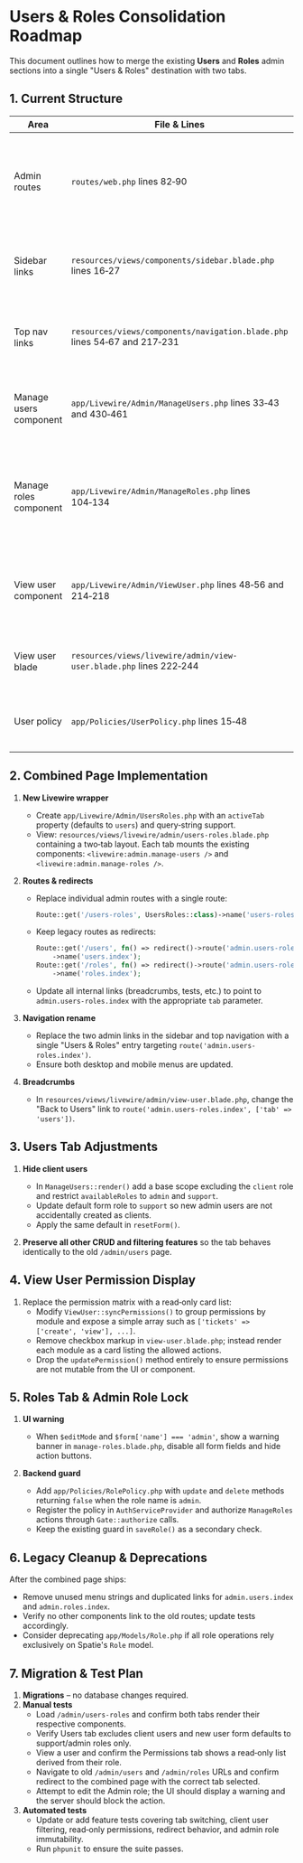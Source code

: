 # Users & Roles Consolidation Roadmap

This document outlines how to merge the existing **Users** and **Roles** admin sections into a single "Users & Roles" destination with two tabs.

## 1. Current Structure

| Area | File & Lines | Notes |
|------|--------------|-------|
| Admin routes | `routes/web.php` lines 82‑90 | Separate `/admin/users` and `/admin/roles` routes guarded by the `role:admin` middleware. |
| Sidebar links | `resources/views/components/sidebar.blade.php` lines 16‑27 | Two distinct navigation links for Users and Roles in the admin block. |
| Top nav links | `resources/views/components/navigation.blade.php` lines 54‑67 and 217‑231 | Desktop and mobile menus duplicate the Users and Roles links. |
| Manage users component | `app/Livewire/Admin/ManageUsers.php` lines 33‑43 and 430‑461 | Handles user CRUD and filtering; defaults new users to the `client` role. |
| Manage roles component | `app/Livewire/Admin/ManageRoles.php` lines 104‑134 | Provides role CRUD and permission assignment; only flashes an error when editing the Admin role. |
| View user component | `app/Livewire/Admin/ViewUser.php` lines 48‑56 and 214‑218 | Builds a toggleable permission matrix and blocks direct permission updates. |
| View user blade | `resources/views/livewire/admin/view-user.blade.php` lines 222‑244 | Renders checkboxes allowing permission toggling. |
| User policy | `app/Policies/UserPolicy.php` lines 15‑48 | Restricts user management actions to admins. |

## 2. Combined Page Implementation

1. **New Livewire wrapper**
   - Create `app/Livewire/Admin/UsersRoles.php` with an `activeTab` property (defaults to `users`) and query‑string support.
   - View: `resources/views/livewire/admin/users-roles.blade.php` containing a two‑tab layout. Each tab mounts the existing components: `<livewire:admin.manage-users />` and `<livewire:admin.manage-roles />`.

2. **Routes & redirects**
   - Replace individual admin routes with a single route:
     ```php
     Route::get('/users-roles', UsersRoles::class)->name('users-roles.index');
     ```
   - Keep legacy routes as redirects:
     ```php
     Route::get('/users', fn() => redirect()->route('admin.users-roles.index', ['tab' => 'users']))
         ->name('users.index');
     Route::get('/roles', fn() => redirect()->route('admin.users-roles.index', ['tab' => 'roles']))
         ->name('roles.index');
     ```
   - Update all internal links (breadcrumbs, tests, etc.) to point to `admin.users-roles.index` with the appropriate `tab` parameter.

3. **Navigation rename**
   - Replace the two admin links in the sidebar and top navigation with a single "Users & Roles" entry targeting `route('admin.users-roles.index')`.
   - Ensure both desktop and mobile menus are updated.

4. **Breadcrumbs**
   - In `resources/views/livewire/admin/view-user.blade.php`, change the "Back to Users" link to `route('admin.users-roles.index', ['tab' => 'users'])`.

## 3. Users Tab Adjustments

1. **Hide client users**
   - In `ManageUsers::render()` add a base scope excluding the `client` role and restrict `availableRoles` to `admin` and `support`.
   - Update default form role to `support` so new admin users are not accidentally created as clients.
   - Apply the same default in `resetForm()`.

2. **Preserve all other CRUD and filtering features** so the tab behaves identically to the old `/admin/users` page.

## 4. View User Permission Display

1. Replace the permission matrix with a read‑only card list:
   - Modify `ViewUser::syncPermissions()` to group permissions by module and expose a simple array such as `['tickets' => ['create', 'view'], ...]`.
   - Remove checkbox markup in `view-user.blade.php`; instead render each module as a card listing the allowed actions.
   - Drop the `updatePermission()` method entirely to ensure permissions are not mutable from the UI or component.

## 5. Roles Tab & Admin Role Lock

1. **UI warning**
   - When `$editMode` and `$form['name'] === 'admin'`, show a warning banner in `manage-roles.blade.php`, disable all form fields and hide action buttons.

2. **Backend guard**
   - Add `app/Policies/RolePolicy.php` with `update` and `delete` methods returning `false` when the role name is `admin`.
   - Register the policy in `AuthServiceProvider` and authorize `ManageRoles` actions through `Gate::authorize` calls.
   - Keep the existing guard in `saveRole()` as a secondary check.

## 6. Legacy Cleanup & Deprecations

After the combined page ships:

- Remove unused menu strings and duplicated links for `admin.users.index` and `admin.roles.index`.
- Verify no other components link to the old routes; update tests accordingly.
- Consider deprecating `app/Models/Role.php` if all role operations rely exclusively on Spatie's `Role` model.

## 7. Migration & Test Plan

1. **Migrations** – no database changes required.
2. **Manual tests**
   - Load `/admin/users-roles` and confirm both tabs render their respective components.
   - Verify Users tab excludes client users and new user form defaults to support/admin roles only.
   - View a user and confirm the Permissions tab shows a read‑only list derived from their role.
   - Navigate to old `/admin/users` and `/admin/roles` URLs and confirm redirect to the combined page with the correct tab selected.
   - Attempt to edit the Admin role; the UI should display a warning and the server should block the action.
3. **Automated tests**
   - Update or add feature tests covering tab switching, client user filtering, read‑only permissions, redirect behavior, and admin role immutability.
   - Run `phpunit` to ensure the suite passes.

